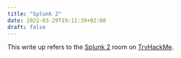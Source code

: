 ```yaml
---
title: "Splunk 2"
date: 2022-03-29T19:11:39+02:00
draft: false
---
```


This write up refers to the [Splunk 2](https://tryhackme.com/room/splunk2gcd5) room on [TryHackMe](https://tryhackme.com/).
